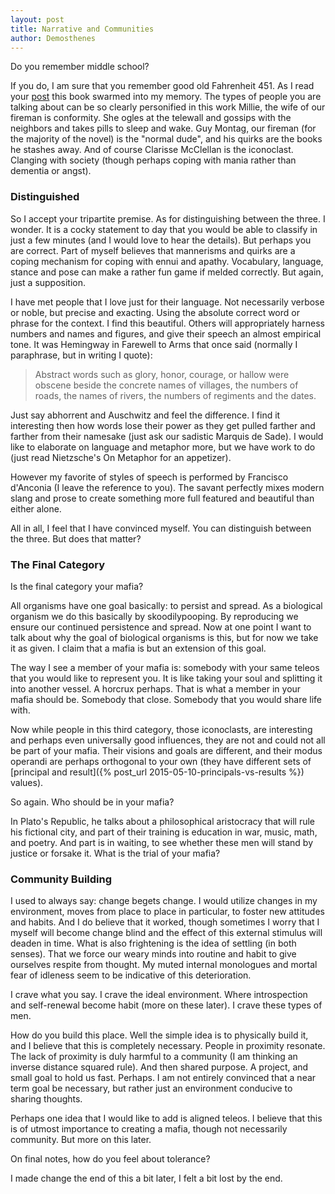 ```yaml
---
layout: post
title: Narrative and Communities
author: Demosthenes
---
```


Do you remember middle school?

If you do, I am sure that you remember good old Fahrenheit 451. As I read your [post](http://demosthenesandlocke.github.io/agency-communities-changing-people-l/) this book swarmed into my memory. The types of people you are talking about can be so clearly personified in this work Millie, the wife of our fireman is conformity. She ogles at the telewall and gossips with the neighbors and takes pills to sleep and wake. Guy Montag, our fireman (for the majority of the novel) is the "normal dude", and his quirks are the books he stashes away. And of course Clarisse McClellan is the iconoclast. Clanging with society (though perhaps coping with mania rather than dementia or angst). 

### Distinguished

So I accept your tripartite premise. As for distinguishing between the three. I wonder. It is a cocky statement to day that you would be able to classify in just a few minutes (and I would love to hear the details). But perhaps you are correct. Part of myself believes that mannerisms and quirks are a coping mechanism for coping with ennui and apathy. Vocabulary, language, stance and pose can make a rather fun game if melded correctly. But again, just a supposition. 

I have met people that I love just for their language. Not necessarily verbose or noble, but precise and exacting. Using the absolute correct word or phrase for the context. I find this beautiful. Others will appropriately harness numbers and names and figures, and give their speech an almost empirical tone. It was Hemingway in Farewell to Arms that once said (normally I paraphrase, but in writing I quote):

<blockquote>

Abstract words such as glory, honor, courage, or hallow were obscene beside the concrete names of villages, the numbers of roads, the names of rivers, the numbers of regiments and the dates.

</blockquote>

Just say abhorrent and Auschwitz and feel the difference. I find it interesting then how words lose their power as they get pulled farther and farther from their namesake (just ask our sadistic Marquis de Sade). I would like to elaborate on language and metaphor more, but we have work to do (just read Nietzsche's On Metaphor for an appetizer).

However my favorite of styles of speech is performed by Francisco d'Anconia (I leave the reference to you). The savant perfectly mixes modern slang and prose to create something more full featured and beautiful than either alone. 

All in all, I feel that I have convinced myself. You can distinguish between the three. But does that matter? 

### The Final Category

Is the final category your mafia? 

All organisms have one goal basically: to persist and spread. As a biological organism we do this basically by skoodilypooping. By reproducing we ensure our continued persistence and spread. Now at one point I want to talk about why the goal of biological organisms is this, but for now we take it as given. I claim that a mafia is but an extension of this goal. 

The way I see a member of your mafia is: somebody with your same teleos that you would like to represent you. It is like taking your soul and splitting it into another vessel. A horcrux perhaps. That is what a member in your mafia should be. Somebody that close. Somebody that you would share life with. 

Now while people in this third category, those iconoclasts, are interesting and perhaps even universally good influences, they are not and could not all be part of your mafia. Their visions and goals are different, and their modus operandi are perhaps orthogonal to your own (they have different sets of [principal and result]({% post_url 2015-05-10-principals-vs-results %}) values).

So again. Who should be in your mafia? 

In Plato's Republic, he talks about a philosophical aristocracy that will rule his fictional city, and part of their training is education in war, music, math, and poetry. And part is in waiting, to see whether these men will stand by justice or forsake it. What is the trial of your mafia? 

### Community Building 

I used to always say: change begets change. I would utilize changes in my environment, moves from place to place in particular, to foster new attitudes and habits. And I do believe that it worked, though sometimes I worry that I myself will become change blind and the effect of this external stimulus will deaden in time. What is also frightening is the idea of settling (in both senses). That we force our weary minds into routine and habit to give ourselves respite from thought. My muted internal monologues and mortal fear of idleness seem to be indicative of this deterioration. 

I crave what you say. I crave the ideal environment. Where introspection and self-renewal become habit (more on these later). I crave these types of men. 

How do you build this place. Well the simple idea is to physically build it, and I believe that this is completely necessary. People in proximity resonate. The lack of proximity is duly harmful to a community (I am thinking an inverse distance squared rule). And then shared purpose. A project, and small goal to hold us fast. Perhaps. I am not entirely convinced that a near term goal be necessary, but rather just an environment conducive to sharing thoughts. 

Perhaps one idea that I would like to add is aligned teleos. I believe that this is of utmost importance to creating a mafia, though not necessarily community. But more on this later. 

On final notes, how do you feel about tolerance? 

I made change the end of this a bit later, I felt a bit lost by the end. 